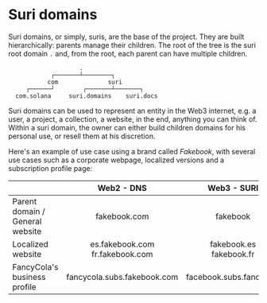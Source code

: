 # Suri domains

Suri domains, or simply, suris, are the base of the project. They are built hierarchically: parents manage their
children. The root of the tree is the suri root domain `.` and, from the root, each parent can have multiple children.

```:no-line-numbers
                    .
            ┌───────┴────────┐
           com              suri
     ┌──────┘        ┌───────┴───────┐
  com.solana     suri.domains    suri.docs
```

Suri domains can be used to represent an entity in the Web3 internet, e.g. a user, a project, a collection, a website,
in the end, anything you can think of. Within a suri domain, the owner can either build children domains for his
personal use, or resell them at his discretion.

Here's an example of use case using a brand called _Fakebook_, with several use cases such as a corporate webpage,
localized versions and a subscription profile page:

|                                 |              Web2 - DNS               |          Web3 - SURI           |
|---------------------------------|:-------------------------------------:|:------------------------------:|
| Parent domain / General website |             fakebook.com              |            fakebook            |
| Localized website               | es.fakebook.com <br/> fr.fakebook.com | fakebook.es <br/>  fakebook.fr |
| FancyCola's business profile    |      fancycola.subs.fakebook.com      |    facebook.subs.fancycola     |
